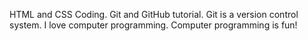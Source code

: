 HTML and CSS Coding.
Git and GitHub tutorial.
Git is a version control system.
I love computer programming.
Computer programming is fun!